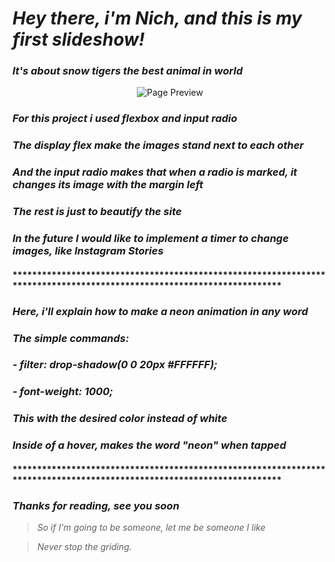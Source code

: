 #   *Hey there, i'm Nich, and this is my first slideshow!*
### *It's about snow tigers the best animal in world*

<p align="center">
  <img src="https://github.com/italicnich/slideshow/blob/main/readmeimg/tigerpage.png" alt="Page Preview">
</p>

### *For this project i used flexbox and input radio*
### *The display flex make the images stand next to each other*
### *And the input radio makes that when a radio is marked, it changes its image with the margin left*
### *The rest is just to beautify the site*
### *In the future I would like to implement a timer to change images, like Instagram Stories*

#### ***********************************************************************************************************************
###   *Here, i'll explain how to make a neon animation in any word*
###   *The simple commands:*
###
###   *- filter: drop-shadow(0 0 20px #FFFFFF);*
###   *- font-weight: 1000;*
###
###    *This with the desired color instead of white*
###    *Inside of a hover, makes the word "neon" when tapped*
#### ***********************************************************************************************************************

###   *Thanks for reading, see you soon*

> *So if I'm going to be someone, let me be someone I like*

> *Never stop the griding.*
